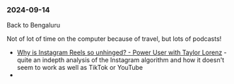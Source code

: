 ### 2024-09-14
Back to Bengaluru

Not of lot of time on the computer because of travel, but lots of podcasts!

* [Why is Instagram Reels so unhinged? - Power User with Taylor Lorenz](https://lnns.co/oD0L_lJKCyY) - quite an indepth analysis of the Instagram algorithm and how it doesn't seem to work as well as TikTok or YouTube
* 



